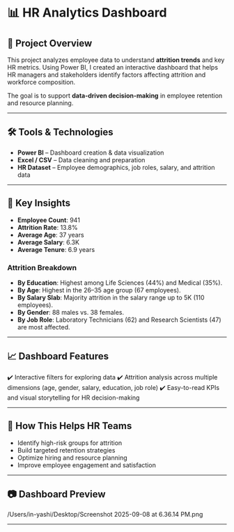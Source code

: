 

# 📊 HR Analytics Dashboard

## 📌 Project Overview

This project analyzes employee data to understand **attrition trends** and key HR metrics. Using Power BI, I created an interactive dashboard that helps HR managers and stakeholders identify factors affecting attrition and workforce composition.

The goal is to support **data-driven decision-making** in employee retention and resource planning.

---

## 🛠️ Tools & Technologies

* **Power BI** – Dashboard creation & data visualization
* **Excel / CSV** – Data cleaning and preparation
* **HR Dataset** – Employee demographics, job roles, salary, and attrition data

---

## 🔑 Key Insights

* **Employee Count**: 941
* **Attrition Rate**: 13.8%
* **Average Age**: 37 years
* **Average Salary**: 6.3K
* **Average Tenure**: 6.9 years

### Attrition Breakdown

* **By Education**: Highest among Life Sciences (44%) and Medical (35%).
* **By Age**: Highest in the 26–35 age group (67 employees).
* **By Salary Slab**: Majority attrition in the salary range up to 5K (110 employees).
* **By Gender**: 88 males vs. 38 females.
* **By Job Role**: Laboratory Technicians (62) and Research Scientists (47) are most affected.

---

## 📈 Dashboard Features

✔️ Interactive filters for exploring data
✔️ Attrition analysis across multiple dimensions (age, gender, salary, education, job role)
✔️ Easy-to-read KPIs and visual storytelling for HR decision-making

---

## 🚀 How This Helps HR Teams

* Identify high-risk groups for attrition
* Build targeted retention strategies
* Optimize hiring and resource planning
* Improve employee engagement and satisfaction

---

## 📷 Dashboard Preview

/Users/in-yashi/Desktop/Screenshot 2025-09-08 at 6.36.14 PM.png

---



